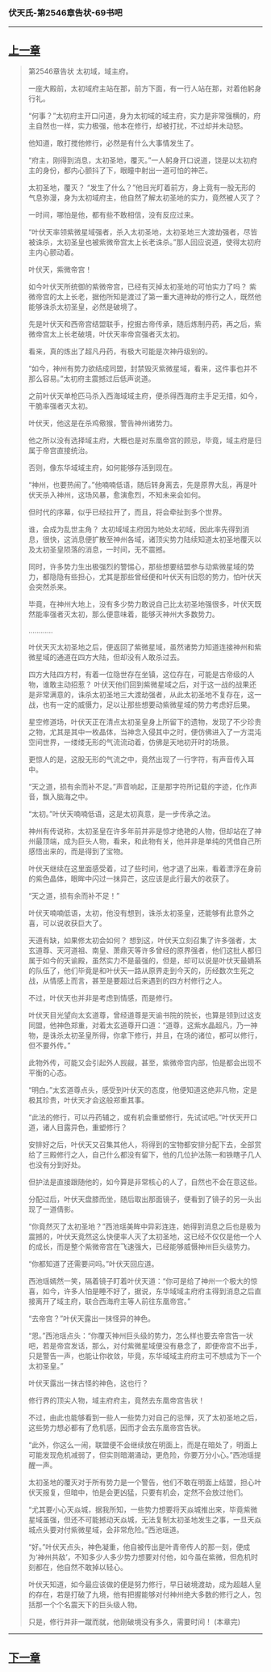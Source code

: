 ### 伏天氏-第2546章告状-69书吧

--------
[上一章](./68e437f975c012fc26b5f9dbc0eb3911.md)
--------


>
>
>
>第2546章告状
>太初域，域主府。
>
>一座大殿前，太初域府主站在那，前方下面，有一行人站在那，对着他躬身行礼。
>
>“何事？”太初府主开口问道，身为太初域的域主府，实力是非常强横的，府主自然也一样，实力极强，他本在修行，却被打扰，不过却并未动怒。
>
>他知道，敢打搅他修行，必然是有什么大事情发生了。
>
>“府主，刚得到消息，太初圣地，覆灭。”一人躬身开口说道，饶是以太初府主的身份，都内心颤抖了下，眼瞳中射出一道可怕的神芒。
>
>太初圣地，覆灭？
>“发生了什么？”他目光盯着前方，身上竟有一股无形的气息弥漫，身为太初域府主，他自然了解太初圣地的实力，竟然被人灭了？
>
>一时间，哪怕是他，都有些不敢相信，没有反应过来。
>
>“叶伏天率领紫微星域强者，杀入太初圣地，太初圣地三大渡劫强者，尽皆被诛杀，太初圣皇也被紫微帝宫太上长老诛杀。”那人回应说道，使得太初府主内心颤动着。
>
>叶伏天，紫微帝宫！
>
>如今叶伏天所统御的紫微帝宫，已经有灭掉太初圣地的可怕实力了吗？
>紫微帝宫的太上长老，据他所知是渡过了第一重大道神劫的修行之人，既然他能够诛杀太初圣皇，必然是破境了。
>
>先是叶伏天和西帝宫结盟联手，挖掘古帝传承，随后炼制丹药，再之后，紫微帝宫太上长老破境，叶伏天率帝宫强者灭太初。
>
>看来，真的炼出了超凡丹药，有极大可能是次神丹级别的。
>
>“如今，神州有势力欲结成同盟，封禁毁灭紫微星域，看来，这件事也并不那么容易。”太初府主震撼过后低声说道。
>
>之前叶伏天单枪匹马杀入西海域域主府，便杀得西海府主手足无措，如今，干脆率强者灭太初。
>
>叶伏天，他这是在杀鸡儆猴，警告神州诸势力。
>
>他之所以没有选择域主府，大概也是对东凰帝宫的顾忌，毕竟，域主府是归属于帝宫直接统治。
>
>否则，像东华域域主府，如何能够存活到现在。
>
>“神州，也要热闹了。”他喃喃低语，随后转身离去，先是原界大乱，再是叶伏天杀入神州，这场风暴，愈演愈烈，不知未来会如何。
>
>但时代的序幕，似乎已经拉开了，而且，将会牵扯到多个世界。
>
>谁，会成为乱世主角？
>太初域域主府因为地处太初域，因此率先得到消息，很快，这消息便扩散至神州各域，诸顶尖势力陆续知道太初圣地覆灭以及太初圣皇陨落的消息，一时间，无不震撼。
>
>同时，许多势力生出极强烈的警惕心，那些想要结盟参与动紫微星域的势力，都隐隐有些担心，尤其是那些曾经便和叶伏天有旧怨的势力，怕叶伏天会突然杀来。
>
>毕竟，在神州大地上，没有多少势力敢说自己比太初圣地强很多，叶伏天既然能率强者灭太初，那么便意味着，能够灭神州大多数势力。
>
>…………
>
>叶伏天灭太初圣地之后，便返回了紫微星域，虽然诸势力知道连接神州和紫微星域的通道在四方大陆，但却没有人敢杀过去。
>
>四方大陆四方村，有着一位隐世存在坐镇，这位存在，可能是古帝级的人物，谁敢主动招惹？
>叶伏天他们回到紫微星域之后，对于这一战的战果还是非常满意的，诛杀太初圣地三大渡劫强者，从此太初圣地不复存在，这一战，也有一定的威慑力，足以让那些想要动紫微星域的势力考虑好后果。
>
>星空修道场，叶伏天正在清点太初圣皇身上所留下的遗物，发现了不少珍贵之物，尤其是其中一枚晶体，当神念入侵其中之时，便仿佛进入了一方混沌空间世界，一缕缕无形的气流流动着，仿佛是天地初开时的场景。
>
>更惊人的是，这股无形的气流之中，竟然出现了一行字符，有声音传入耳中。
>
>“天之道，损有余而补不足。”声音响起，正是那字符所记载的字迹，化作声音，飘入脑海之中。
>
>“太初。”叶伏天喃喃低语，这是太初真意，是一步传承之法。
>
>神州有传说称，太初圣皇在许多年前并非是惊才绝艳的人物，但却站在了神州最顶端，成为巨头人物，看来，和此物有关，他并非是单纯的凭借自己所感悟出来的，而是得到了宝物。
>
>叶伏天继续在这里面感受着，过了些时间，他才退了出来，看着漂浮在身前的紫色晶体，眼眸中闪过一抹异芒，这应该是此行最大的收获了。
>
>“天之道，损有余而补不足！”
>
>叶伏天喃喃低语，太初，他没有想到，诛杀太初圣皇，还能够有此意外之喜，可以说收获巨大了。
>
>天道有缺，如果修太初会如何？
>想到这，叶伏天立刻召集了许多强者，太玄道尊、天河道祖、南皇、萧鼎天等许多曾经的原界强者，他们这批人都归属于如今的天谕殿，虽然实力不是最强的，但是，却可以说是叶伏天最嫡系的队伍了，他们毕竟是和叶伏天一路从原界走到今天的，历经数次生死之战，从情感上而言，甚至是要超过后来遇到的四方村修行之人。
>
>不过，叶伏天也并非是考虑到情感，而是修行。
>
>叶伏天目光望向太玄道尊，曾经道尊是天谕书院的院长，也算是领到过这支同盟，他神色郑重，对着太玄道尊开口道：“道尊，这紫水晶超凡，乃一神物，是诛杀太初圣皇所得，你拿下修行，并且，在场的诸位，都可以修行，但不要外传。”
>
>此物外传，可能又会引起外人觊觎，甚至，紫微帝宫内部，怕是都会出现不平衡的心态。
>
>“明白。”太玄道尊点头，感受到叶伏天的态度，他便知道这绝非凡物，定是极其珍贵，叶伏天才会这般郑重其事。
>
>“此法的修行，可以丹药辅之，或有机会重塑修行，先试试吧。”叶伏天开口道，诸人目露异色，重塑修行？
>
>安排好之后，叶伏天又召集其他人，将得到的宝物都安排分配下去，全部赏给了三殿修行之人，自己什么都没有留下，他的几位护法陈一和铁瞎子几人也没有分到好处。
>
>但护法是直接跟随他的，如今算是非常核心的人了，自然也不会在意这些。
>
>分配过后，叶伏天盘膝而坐，随后取出那面镜子，便看到了镜子的另一头出现了一道倩影。
>
>“你竟然灭了太初圣地？”西池瑶美眸中异彩连连，她得到消息之后也是极为震撼的，叶伏天竟然这么快便率人灭了太初圣地，这已经不仅仅是他一个人的成长，而是整个紫微帝宫在飞速强大，已经能够威慑神州巨头级势力。
>
>“你都知道了还需要问吗。”叶伏天回应道。
>
>西池瑶嫣然一笑，隔着镜子盯着叶伏天道：“你可是给了神州一个极大的惊喜，如今，许多人怕是睡不好了，据说，东华域域主府府主得到消息之后直接离开了域主府，联合西海府主等人前往东凰帝宫。”
>
>“去帝宫？”叶伏天露出一抹怪异的神色。
>
>“恩。”西池瑶点头：“你覆灭神州巨头级的势力，怎么样也要去帝宫告一状吧，若是帝宫发话，那么，对付紫微星域便没有悬念了，即便帝宫不出手，只是警告一声，也能让你收敛，毕竟，东华域域主府府主可不想成为下一个太初圣皇。”
>
>叶伏天露出一抹古怪的神色，这也行？
>
>修行界的顶尖人物，域主府府主，竟然去东凰帝宫告状！
>
>不过，由此也能够看到一些人一些势力对自己的忌惮，灭了太初圣地之后，这些势力想必都有了危机感，因而才会去东凰帝宫告状。
>
>“此外，你这么一闹，联盟便不会继续放在明面上，而是在暗处了，明面上可能发现危机减弱了，但实则暗潮涌动，更危险，你要万分小心。”西池瑶提醒一声。
>
>太初圣地的覆灭对于所有势力是一个警告，他们不敢在明面上结盟，担心叶伏天报复，但暗中，怕是会更凶猛，只要有机会，定然不会放过他们。
>
>“尤其要小心天焱城，据我所知，一些势力想要将天焱城推出来，毕竟紫微星域虽强，但还不可能撼动天焱城，无法复制太初圣地发生之事，一旦天焱城点头要对付紫微星域，会非常危险。”西池瑶道。
>
>“好。”叶伏天点头，神色凝重，他自被传出是叶青帝传人的那一刻，便成为‘神州共敌’，不知多少人多少势力想要对付他，如今虽在紫微，但危机时刻都在，他自然不敢掉以轻心。
>
>叶伏天知道，如今最应该做的便是努力修行，早日破境渡劫，成为超越人皇的存在，若是打破了九境，他有把握能够对付神州绝大多数的修行之人，包括那一个个名震天下的巨头级人物。
>
>只是，修行并非一蹴而就，他刚破境没有多久，需要时间！
>(本章完)
>
>

--------
[下一章](./17a92b0b37e04ae23ce374a733f0a606.md)
--------
